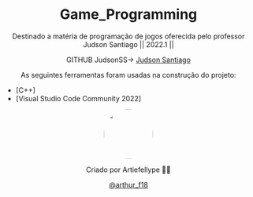<h1 align="center">Game_Programming</h1>
<p align="center">Destinado a matéria de programação de jogos oferecida pelo professor Judson Santiago  || 2022.1 ||</p>
<p align="center">GITHUB JudsonSS-> <a href="https://github.com/JudsonSS">Judson Santiago</a></p>



<p align="center">As seguintes ferramentas foram usadas na construção do projeto:</p>

- [C++]
- [Visual Studio Code Community 2022]

<div align="center">
 <img style="border-radius: 50%;" src="https://avatars.githubusercontent.com/u/63522257?v=4" width="100px;" alt=""/>
 <br />

Criado por Artiefellype 👋🏽

<a href="https://www.instagram.com/arthur_f18">@arthur_f18</a>
</div>






